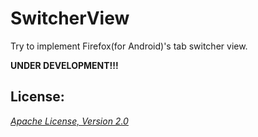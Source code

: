 SwitcherView
===

Try to implement Firefox(for Android)'s tab switcher view.

__UNDER DEVELOPMENT!!!__

## License:

_[Apache License, Version 2.0](https://github.com/mthli/SwitcherView/blob/master/LICENSE "Apache License, Version 2.0")_
